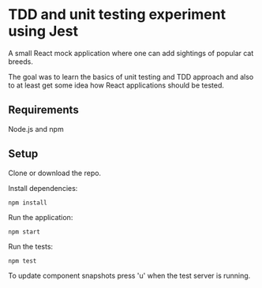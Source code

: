 # TDD and unit testing experiment using Jest

A small React mock application where one can add sightings of 
popular cat breeds. 

The goal was to learn the basics of unit testing and TDD approach
and also to at least get some idea how React applications should be 
tested.

## Requirements
Node.js and npm

## Setup
Clone or download the repo.

Install dependencies:
```
npm install
```

Run the application:
```
npm start
```

Run the tests:
```
npm test
```

To update component snapshots press 'u' when the test server 
is running.
 